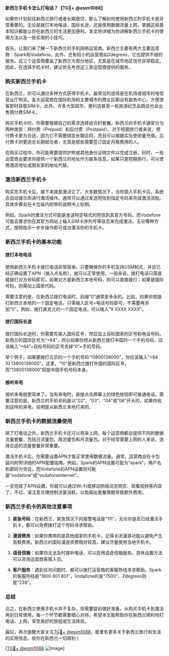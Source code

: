 **新西兰手机卡怎么打电话？【TG💪+ @esim1088】**

如果你计划前往新西兰旅行或者长期居住，那么了解如何使用新西兰的手机卡是非常重要的。无论是拨打本地电话、国际长途，还是使用数据流量上网，掌握这些基本知识都能让你在新西兰的生活更加便利。本文将详细为你讲解新西兰手机卡的使用方法以及一些实用的小技巧。

首先，让我们来了解一下新西兰的手机网络运营商。新西兰主要有两大主要运营商：Spark和Vodafone。此外，还有较小的运营商如2degrees，它也提供不错的服务。这三个运营商覆盖了新西兰大部分地区，尤其是在城市地区信号非常稳定。因此，在选择手机卡时，建议优先考虑这三家运营商提供的服务。

### **购买新西兰手机卡**

在新西兰，你可以通过多种方式获得手机卡。最常见的途径是在机场或城市的电信营业厅购买。各大运营商在国际机场和主要城市的商业区都设有服务中心，方便游客即时获取SIM卡。此外，许多大型超市、便利店甚至一些旅游纪念品商店也会出售预付费SIM卡。

购买手机卡时，你需要根据自己的需求选择适合的套餐。新西兰的手机卡通常分为两种类型：预付费（Prepaid）和后付费（Postpaid）。对于短期旅行者来说，预付费卡更为合适，因为它不需要绑定长期合同，而且可以根据实际使用量充值。后付费卡则更适合长期居住者，尤其是那些需要签订固定月租费用的人。

在购买过程中，你可能需要提供护照或其他身份证明文件以完成注册。同时，一些运营商会要求你提供一个新西兰的地址作为联系信息。如果只是短期旅行，可以使用酒店地址或朋友家的地址代替。

### **激活新西兰手机卡**

购买完手机卡后，接下来就是激活它了。大多数情况下，当你插入手机卡后，系统会自动提示你进行激活操作。通常可以通过发送短信到指定号码来完成激活流程。具体步骤会在卡包装内附带的说明书上标明。

例如，Spark的激活方式可能是发送特定格式的短信到其官方号码。而Vodafone可能会要求你在其官方网站上输入SIM卡序列号等信息来完成激活。无论哪种方式，按照指示一步步操作即可成功激活你的手机卡。

### **新西兰手机卡的基本功能**

#### **拨打本地电话**
使用新西兰手机卡拨打电话非常简单。只要确保你的手机支持GSM制式，并且已经正确设置了APN（接入点名称），就可以正常使用。一般来说，拨打电话只需直接拨打对方号码即可。如果对方是新西兰本地号码，则可以直接拨打；如果是国际号码，则需加上国家代码。

需要注意的是，在新西兰拨打电话时，前缀“0”通常是多余的。比如，如果你想拨打新西兰本地的一个固定电话，只需输入区号+电话号码即可，不需要再添加“0”。例如，拨打奥克兰的一个固定电话，可以输入“9 XXXX XXXX”。

#### **拨打国际长途**
拨打国际长途时，你需要先输入国际区号，然后加上目标国家的区号和电话号码。新西兰的国际区号为“+64”，所以如果你想从新西兰拨打中国的一个手机号码，应该输入“+64”+目标号码的区号去掉“0”+手机号码。

举个例子，如果要拨打北京的一个手机号码“13800138000”，你应该输入“+64 10 13800138000”。这里，“10”是新西兰拨打中国的国际区号，而“13800138000”则是中国手机号码本身。

#### **接听来电**
接听来电就更简单了。当有来电时，直接点击屏幕上的绿色按钮即可接通电话。需要注意的是，新西兰的手机号码是以“02”、“03”、“04”或“06”开头的，如果你收到这样的来电，说明是从新西兰本地打来的。

### **新西兰手机卡的数据流量使用**

除了打电话之外，新西兰手机卡还可以用来上网。每个运营商都会提供不同的数据流量套餐，包括日流量包、周流量包和月流量包。对于经常需要上网的人来说，选择合适的流量套餐非常重要。

激活手机卡后，你需要设置APN才能正常使用数据流量。通常，运营商会在卡包装内附带详细的APN配置指南。例如，Spark的APN设置可能为“spark”，用户名和密码为空白。而Vodafone的APN设置则可能是“vodafone”或“vodafoneinternet”。

一旦完成了APN设置，你就可以通过Wi-Fi或移动网络浏览网页、观看视频等内容了。不过，请注意合理控制流量消耗，以免超出套餐限额导致额外费用。

### **新西兰手机卡的其他注意事项**

1. **紧急号码**：在新西兰，紧急情况下的报警电话是“111”。无论你是否已经激活手机卡，都可以免费拨打这个号码寻求帮助。
   
2. **漫游费用**：如果你携带的是其他国家的手机卡，记得关闭漫游功能以避免产生高额费用。新西兰的国际漫游资费相对较高，建议尽量使用当地手机卡。

3. **语音信箱**：如果你无法及时接听电话，可以启用语音信箱服务。具体设置方法可以咨询运营商客服人员。

4. **客户服务**：遇到任何问题时，都可以拨打运营商的客服热线寻求帮助。Spark的客服热线是“1800 801 801”，Vodafone的是“7500”，2degrees则是“238”。

### **总结**

总之，在新西兰使用手机卡并不复杂，但需要提前做好准备。从购买手机卡到激活再到日常使用，每一个环节都需要细心对待。希望本文能帮助你在新西兰顺利地打电话、上网，享受美好的旅程或生活体验。

最后，再次提醒大家关注[TG💪+ @esim1088](https://t.me/s/esim1088)，那里有更多关于新西兰旅行和生活的实用信息。祝你在新西兰一切顺利！

[[TG💪+ @esim1088](https://t.me/s/esim1088) ![Image](https://i.postimg.cc/4NQfJmqS/Snipaste-2025-05-13-00-14-12.png)]